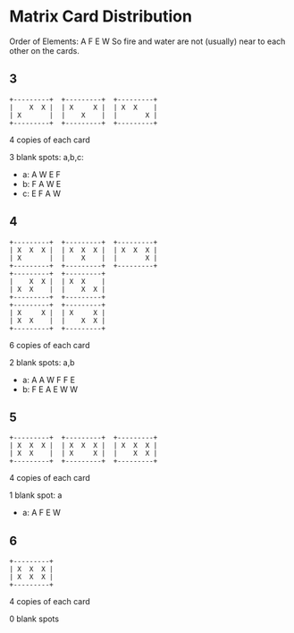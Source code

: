 # Matrix Card Distribution

Order of Elements: A F E W
So fire and water are not (usually) near to each other
on the cards.

## 3

```
+---------+  +---------+  +---------+
|    X  X |  | X     X |  | X  X    |
| X       |  |    X    |  |       X |
+---------+  +---------+  +---------+
```
4 copies of each card

3 blank spots: a,b,c:

* a:  A  W  E  F
* b:  F  A  W  E
* c:  E  F  A  W

## 4

```
+---------+  +---------+  +---------+
| X  X  X |  | X  X  X |  | X  X  X |
| X       |  |    X    |  |       X |
+---------+  +---------+  +---------+
+---------+  +---------+
|    X  X |  | X  X    |
| X  X    |  |    X  X |
+---------+  +---------+
+---------+  +---------+
| X     X |  | X     X |
| X  X    |  |    X  X |
+---------+  +---------+
```

6 copies of each card

2 blank spots: a,b

* a:  A  A  W  F  F  E
* b:  F  E  A  E  W  W

## 5

```
+---------+  +---------+  +---------+
| X  X  X |  | X  X  X |  | X  X  X |
| X  X    |  | X     X |  |    X  X |
+---------+  +---------+  +---------+
```

4 copies of each card

1 blank spot: a

* a:  A  F  E  W

## 6

```
+---------+
| X  X  X |
| X  X  X |
+---------+
```

4 copies of each card

0 blank spots
